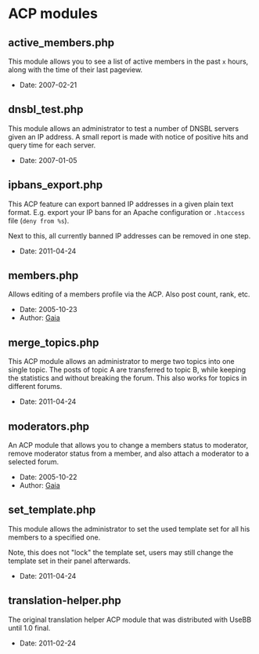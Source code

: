 ACP modules
===========

active_members.php
------------------

This module allows you to see a list of active members in the past `x` hours, along with the time of their last pageview.

* Date: 2007-02-21

dnsbl_test.php
--------------

This module allows an administrator to test a number of DNSBL servers given an IP address. A small report is made with notice of positive hits and query time for each server.

* Date: 2007-01-05

ipbans_export.php
-----------------

This ACP feature can export banned IP addresses in a given plain text format. E.g. export your IP bans for an Apache configuration or `.htaccess` file (`deny from %s`).

Next to this, all currently banned IP addresses can be removed in one step.

* Date: 2011-04-24

members.php
-----------

Allows editing of a members profile via the ACP. Also post count, rank, etc.

* Date: 2005-10-23
* Author: [Gaia](http://sourceforge.net/users/gaia_101/)

merge_topics.php
----------------

This ACP module allows an administrator to merge two topics into one single topic. The posts of topic A are transferred to topic B, while keeping the statistics and without breaking the forum. This also works for topics in different forums.

* Date: 2011-04-24

moderators.php
--------------

An ACP module that allows you to change a members status to moderator, remove moderator status from a member, and also attach a moderator to a selected forum.

* Date: 2005-10-22
* Author: [Gaia](http://sourceforge.net/users/gaia_101/)

set_template.php
----------------

This module allows the administrator to set the used template set for all his members to a specified one.

Note, this does not "lock" the template set, users may still change the template set in their panel afterwards.

* Date: 2011-04-24

translation-helper.php
----------------------

The original translation helper ACP module that was distributed with UseBB until 1.0 final.

* Date: 2011-02-24
